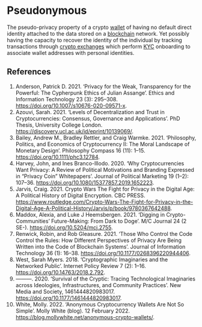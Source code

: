 # Pseudonymous
The pseudo-privacy property of a crypto [wallet](wallet.md) of having no default direct identity attached to the data stored on a [blockchain](blockchain.md) network. Yet possibly having the capacity to recover the identity of the individual by tracking transactions through [crypto exchanges](cryptoasset.md) which perform [KYC](kyc.md) onboarding to associate wallet addresses with personal identities.

## References
1. Anderson, Patrick D. 2021. ‘Privacy for the Weak, Transparency for the Powerful: The Cypherpunk Ethics of Julian Assange’. Ethics and Information Technology 23 (3): 295–308. https://doi.org/10.1007/s10676-020-09571-x.
1. Azouvi, Sarah. 2021. ‘Levels of Decentralization and Trust in Cryptocurrencies: Consensus, Governance and Applications’. PhD Thesis, University College London. https://discovery.ucl.ac.uk/id/eprint/10139069/.
1. Bailey, Andrew M., Bradley Rettler, and Craig Warmke. 2021. ‘Philosophy, Politics, and Economics of Cryptocurrency II: The Moral Landscape of Monetary Design’. Philosophy Compass 16 (11): 1–15. https://doi.org/10.1111/phc3.12784.
1. Harvey, John, and Ines Branco-Illodo. 2020. ‘Why Cryptocurrencies Want Privacy: A Review of Political Motivations and Branding Expressed in “Privacy Coin” Whitepapers’. Journal of Political Marketing 19 (1–2): 107–36. https://doi.org/10.1080/15377857.2019.1652223.
1. Jarvis, Craig. 2021. Crypto Wars The Fight for Privacy in the Digital Age: A Political History of Digital Encryption. CBC PRESS. https://www.routledge.com/Crypto-Wars-The-Fight-for-Privacy-in-the-Digital-Age-A-Political-History/Jarvis/p/book/9780367642488.
1. Maddox, Alexia, and Luke J Heemsbergen. 2021. ‘Digging in Crypto-Communities’ Future-Making: From Dark to Doge’. M/C Journal 24 (2 SE-). https://doi.org/10.5204/mcj.2755.
1. Renwick, Robin, and Rob Gleasure. 2021. ‘Those Who Control the Code Control the Rules: How Different Perspectives of Privacy Are Being Written into the Code of Blockchain Systems’. Journal of Information Technology 36 (1): 16–38. https://doi.org/10.1177/0268396220944406.
1. West, Sarah Myers. 2018. ‘Cryptographic Imaginaries and the Networked Public’. Internet Policy Review 7 (2): 1–16. https://doi.org/10.14763/2018.2.792.
1. ———. 2020. ‘Survival of the Cryptic: Tracing Technological Imaginaries across Ideologies, Infrastructures, and Community Practices’. New Media and Society, 1461444820983017. https://doi.org/10.1177/1461444820983017.
1. White, Molly. 2022. ‘Anonymous Cryptocurrency Wallets Are Not So Simple’. Molly White (blog). 12 February 2022. https://blog.mollywhite.net/anonymous-crypto-wallets/.
